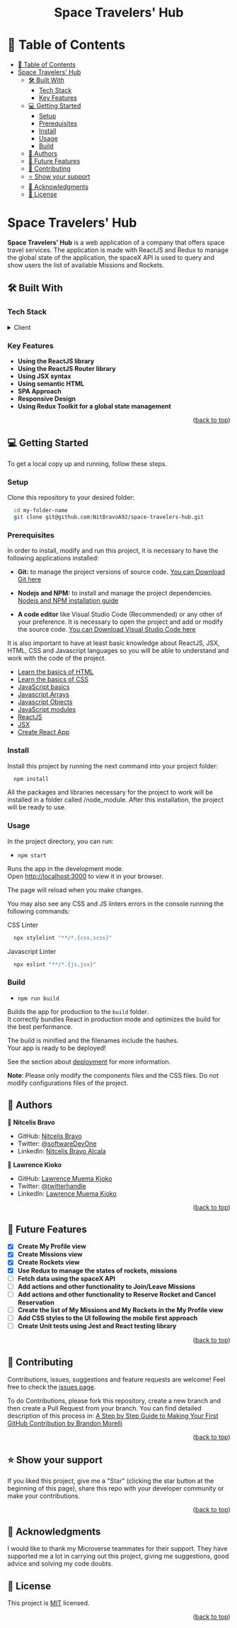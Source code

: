 <a name="readme-top"></a>
<div align="center">
  <br/>
  <h1><b>Space Travelers' Hub</b></h1>
</div>

# 📗 Table of Contents

- [📗 Table of Contents](#-table-of-contents)
- [Space Travelers' Hub](#space-travelers-hub)
  - [🛠 Built With ](#-built-with-)
    - [Tech Stack ](#tech-stack-)
    - [Key Features ](#key-features-)
  - [💻 Getting Started ](#-getting-started-)
    - [Setup](#setup)
    - [Prerequisites](#prerequisites)
    - [Install](#install)
    - [Usage](#usage)
    - [Build](#build)
  - [👥 Authors ](#-authors-)
  - [🔭 Future Features ](#-future-features-)
  - [🤝 Contributing ](#-contributing-)
  - [⭐️ Show your support ](#️-show-your-support-)
  - [🙏 Acknowledgments ](#-acknowledgments-)
  - [📝 License ](#-license-)

# Space Travelers' Hub<a name="about-project"></a>

**Space Travelers' Hub** is a web application of a company that offers space travel services. The application is made with ReactJS and Redux to manage the global state of the application, the spaceX API is used to query and show users the list of available Missions and Rockets.

## 🛠 Built With <a name="built-with"></a>

### Tech Stack <a name="tech-stack"></a>

<details>
  <summary>Client</summary>
  <ul>
    <li><a href="https://es.react.dev">React Library</a></li>
    <li><a href="https://reactrouter.com/en/main">React Router</a></li>
    <li><a href="https://nodejs.org">Node.js</a></li>
    <li><a href="https://create-react-app.dev">Create React App</a></li>
    <li><a href="https://stylelint.io/">Stylelint.io</a></li>
    <li><a href="https://eslint.org/">ESlint.org</a></li>
    <li><a href="https://redux-toolkit.js.org/">Redux Toolkit</a></li>
  </ul>
</details>

### Key Features <a name="key-features"></a>

- **Using the ReactJS library**
- **Using the ReactJS Router library**
- **Using JSX syntax**
- **Using semantic HTML**
- **SPA Approach**
- **Responsive Design**
- **Using Redux Toolkit for a global state management**

<p align="right">(<a href="#readme-top">back to top</a>)</p>


## 💻 Getting Started <a name="getting-started"></a>

To get a local copy up and running, follow these steps.

### Setup

Clone this repository to your desired folder:

```sh
  cd my-folder-name
  git clone git@github.com:NitBravoA92/space-travelers-hub.git
```

### Prerequisites

In order to install, modify and run this project, it is necessary to have the following applications installed:

- **Git:** to manage the project versions of source code. [You can Download Git here](https://git-scm.com/)

- **Nodejs and NPM:** to install and manage the project dependencies. [Nodejs and NPM installation guide](https://docs.npmjs.com/downloading-and-installing-node-js-and-npm)

- **A code editor** like Visual Studio Code (Recommended) or any other of your preference. It is necessary to open the project and add or modify the source code. [You can Download Visual Studio Code here](https://code.visualstudio.com/)

It is also important to have at least basic knowledge about ReactJS, JSX, HTML, CSS and Javascript languages so you will be able to understand and work with the code of the project. 
- [Learn the basics of HTML](https://developer.mozilla.org/en-US/docs/Web/HTML)
- [Learn the basics of CSS](https://developer.mozilla.org/en-US/docs/Web/CSS)
- [JavaScript basics](https://developer.mozilla.org/en-US/docs/Learn/Getting_started_with_the_web/JavaScript_basics)
- [Javascript Arrays](https://developer.mozilla.org/es/docs/Web/JavaScript/Reference/Global_Objects/Array)
- [Javascript Objects](https://developer.mozilla.org/en-US/docs/Web/JavaScript/Reference/Global_Objects/Object)
- [JavaScript modules](https://developer.mozilla.org/en-US/docs/Web/JavaScript/Guide/Modules)
- [ReactJS](https://react.dev/learn)
- [JSX](https://react.dev/learn/writing-markup-with-jsx)
- [Create React App](https://github.com/facebook/create-react-app)


### Install

Install this project by running the next command into your project folder:

```sh
  npm install
```

All the packages and libraries necessary for the project to work will be installed in a folder called /node_module. After this installation, the project will be ready to use.

### Usage

In the project directory, you can run:

- `npm start`

Runs the app in the development mode.\
Open [http://localhost:3000](http://localhost:3000) to view it in your browser.

The page will reload when you make changes.


You may also see any CSS and JS linters errors in the console running the following commands:

CSS Linter
```sh
  npx stylelint "**/*.{css,scss}"
```

Javascript Linter
```sh
  npx eslint "**/*.{js,jsx}"
```

### Build

- `npm run build`

Builds the app for production to the `build` folder.\
It correctly bundles React in production mode and optimizes the build for the best performance.

The build is minified and the filenames include the hashes.\
Your app is ready to be deployed!

See the section about [deployment](https://facebook.github.io/create-react-app/docs/deployment) for more information.


**Note**: Please only modify the components files and the CSS files. Do not modify configurations files of the project.


## 👥 Authors <a name="authors"></a>

👤 **Nitcelis Bravo**

- GitHub: [Nitcelis Bravo](https://github.com/NitBravoA92)
- Twitter: [@softwareDevOne](https://twitter.com/softwareDevOne)
- LinkedIn: [Nitcelis Bravo Alcala](https://www.linkedin.com/in/nitcelis-bravo-alcala-b65340158)

👤 **Lawrence Kioko**

- GitHub: [Lawrence Muema Kioko](https://github.com/Kidd254)
- Twitter: [@twitterhandle](https://twitter.com/lawrenc98789206)
- LinkedIn: [Lawrence Muema Kioko](https://www.linkedin.com/in/lawrence-muema-kioko-972035240/)

<p align="right">(<a href="#readme-top">back to top</a>)</p>

## 🔭 Future Features <a name="future-features"></a>

- [x] **Create My Profile view**
- [x] **Create Missions view**
- [x] **Create Rockets view**
- [x] **Use Redux to manage the states of rockets, missions**
- [ ] **Fetch data using the spaceX API**
- [ ] **Add actions and other functionality to Join/Leave Missions**
- [ ] **Add actions and other functionality to Reserve Rocket and Cancel Reservation**
- [ ] **Create the list of My Missions and My Rockets in the My Profile view**
- [ ] **Add CSS styles to the UI following the mobile first approach**
- [ ] **Create Unit tests using Jest and React testing library**

<p align="right">(<a href="#readme-top">back to top</a>)</p>

## 🤝 Contributing <a name="contributing"></a>

Contributions, issues, suggestions and feature requests are welcome!
Feel free to check the [issues page](../../issues/).

To do Contributions, please fork this repository, create a new branch and then create a Pull Request from your branch. You can find detailed description of this process in: [A Step by Step Guide to Making Your First GitHub Contribution by Brandon Morelli](https://codeburst.io/a-step-by-step-guide-to-making-your-first-github-contribution-5302260a2940)

<p align="right">(<a href="#readme-top">back to top</a>)</p>

## ⭐️ Show your support <a name="support"></a>

If you liked this project, give me a "Star" (clicking the star button at the beginning of this page), share this repo with your developer community or make your contributions.

<p align="right">(<a href="#readme-top">back to top</a>)</p>

## 🙏 Acknowledgments <a name="acknowledgements"></a>

I would like to thank my Microverse teammates for their support. They have supported me a lot in carrying out this project, giving me suggestions, good advice and solving my code doubts.


## 📝 License <a name="license"></a>

This project is [MIT](./LICENSE) licensed.

<p align="right">(<a href="#readme-top">back to top</a>)</p>
